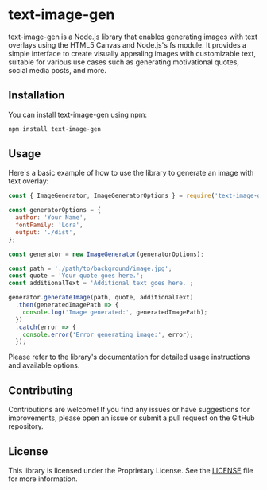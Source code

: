 # text-image-gen

text-image-gen is a Node.js library that enables generating images with text overlays using the HTML5 Canvas and Node.js's fs module. It provides a simple interface to create visually appealing images with customizable text, suitable for various use cases such as generating motivational quotes, social media posts, and more.

## Installation

You can install text-image-gen using npm:

```bash
npm install text-image-gen
```

## Usage

Here's a basic example of how to use the library to generate an image with text overlay:

```javascript
const { ImageGenerator, ImageGeneratorOptions } = require('text-image-gen');

const generatorOptions = {
  author: 'Your Name',
  fontFamily: 'Lora',
  output: './dist',
};

const generator = new ImageGenerator(generatorOptions);

const path = './path/to/background/image.jpg';
const quote = 'Your quote goes here.';
const additionalText = 'Additional text goes here.';

generator.generateImage(path, quote, additionalText)
  .then(generatedImagePath => {
    console.log('Image generated:', generatedImagePath);
  })
  .catch(error => {
    console.error('Error generating image:', error);
  });
```

Please refer to the library's documentation for detailed usage instructions and available options.

## Contributing

Contributions are welcome! If you find any issues or have suggestions for improvements, please open an issue or submit a pull request on the GitHub repository.

## License

This library is licensed under the Proprietary License. See the [LICENSE](./LICENSE) file for more information.